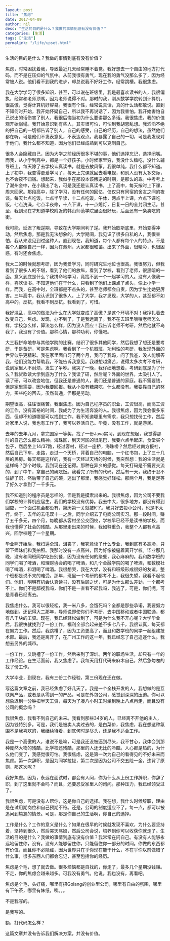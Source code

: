 ```yaml
---
layout: post  
title: "焦虑"
date: 2017-04-09
author: nil
desc: "生活的目的是什么？我做的事情到底有没有价值？"
categories: [生活]
tags: ["生活"]
permalink: "/life/upset.html"
--- 
```


生活的目的是什么？我做的事情到底有没有价值？

焦虑，时常困扰着我，导致最近几天经常睡不着觉。我好想去一个自由的地方打代码，而不是在压抑的气氛中。从前我很有勇气，现在我的勇气没那么多了，因为经常被人说。他们看不到我的进步，却总说我不好好工作，经常跳槽。我很焦虑。

我在大学学习了很多知识，甚至，可以说在班级里，我是最喜欢读书的人，我很偏执，经常和老师顶嘴，因为老师说得不对。那时的我，刚从数学学院转到计算机，很高傲，觉得计算机好容易。我很有个性，经常说真话，真的什么话都敢说。直到不知何时开始，我开始怀疑自己，所以我不再说话了，因为我害怕。我开始害怕自己说出的话伤害了别人，我很后悔当初为什么要讲那么多话。我很焦虑，我的价值观开始崩塌。我开始意识到有些人，其实很可怕，可怕到我胡思乱想。我滔滔不绝的把自己的一切都告诉了别人，自己的感受，自己的经历，自己的想法，虽然他们都在听，可是他们不发表意见，不表达观点。我暴露了自己的一切，可是我发现对于他们，我什么都不知道，因为他们已经成熟到可以克制自己。

很多人会隐藏自己，因为大学之前经历很多不堪的事，他们选择忘记，选择闭嘴。而我，从小学到高中，都是一个好孩子。小时候家里穷，我没什么糖吃，没什么辅导班上，每天除了去学校认真读书，就是去放风筝。我很单纯，我什么都不知道。上了初中，我变得更爱学习了，每天上完课就回去看电视，和别人没有太多交际，也不会夜不归宿。想起来，我似乎在那段本该叛逆的时期，是那么的乖。中考考上了潮州金中，在小镇出了名，可是我还是认真读书，上了高中，每天按时上下课，周末回家。那段高中，除了学习，没有任何的回忆，仅仅只有同宿的舍友之间的夜谈。每天七点吃饭，七点半早读，十二点吃饭，午休，两点半上课，六点下课吃饭，七点洗澡，七点半夜修，十点下课，十一点熄灯，日复一日的全封闭生活。甚至，我到现在才知道学校附近的韩山师范学院里面很好玩，后面还有一条卖吃的街。

我可能，延迟了叛逆期，导致在大学期间判了逆。我开始歇斯底里，开始变得冲动，然后焦虑，那是我无法想象的。大学期间，我见识了很多自私的人，我很害怕，我从来没见到过这种人。直到现在，我知道，每个人都有每个人的特点。不是每个人都像自己一样，因为在潮州，大家都很和蔼。出来了外面，很精彩，也很困惑，有时还会焦虑。

我大二的时候就想考研，因为我爱学习，同时研究生地位也很高。我很努力，但我看到了很多人的不堪，看到了他们的放纵，看到了学校，看到了老师，很黑暗的一面。意义到底是什么？我拼命地学习，竟找不到一个一起学习的人。没有人像我一样，喜欢读书。不知道他们在干什么，只看到了他们上课点了点头，像上小学一样。而我，在高中时，全班都是不点头的，甚至老师都会自责，因为学生比她更厉害。三年高中，我认识到了很多人。上了大学，我才发现，大学的人，甚至都不如高中的。反抗，我看不到反抗。我看到了，可惜。

我好混乱，高中的做法为什么在大学就变成了高傲？是这个环境不对！我挣扎着去改变自己，焦虑。发现，办不到了，于是我远离了。我不在去班里嚷嚷老师怎么样，学校怎么样，算法怎么样，因为没人回应！我告诉老师不考研，然后他就不鸟我了，我没有了价值。那种心情，那种功利，你懂吧。

大三我拼命地参与其他学院的比赛，结识了很多其他同学，然后我想了想还是要考研，于是备研，可是焦虑啊。我看到了一个机器班，功利性的考研，我发现外面的世界似乎更精彩。我在家里面自习了两个月，我问了我妈，问了我爸，没人能解答我，他们没能力帮助我，不能告诉我意见。我越想越痛苦，说得太多次考不考研，说到家里人不耐烦，发生了争吵。我哭了一晚，我仔细地想着，考研到底是为了什么？我贷款读大学到底为了什么？我读了研，然后呢？外面的世界，太吸引人了。读了研，可以改变地位，但我还是普通的人，我们还是普通的家庭。我不需要钱，但是家里需要，因为我要回报。我从小没有糖果吃，什么都没有。我要靠自己的努力，买些吃的回去。虽然普通，但那是劳动。

期望很高，往往很痛苦。我很焦虑。因为自己程序员的职业，工资很高，而高工资的工作，没有富裕的时间，我成为了为生活奔波的人。我很焦虑，因为我会很多东西，但却不知道哪里可以找到工作。我不知道哪里有需求，我只想找份工作，然后对家里人说，我也有工作了，我可以养活自己。毕竟，没有工作，就是游民。

去年的去年九月，拿完国家一等奖，找了一份Java实习，到现在想起，我觉得那时的自己怎么那么精神。海珠区，到天河区的很尾巴，我要六点半起床，食堂买个包子，然后坐上14/37路，经过客村，经过一座桥，海珠桥？然后经过南方报社，然后自己下车，走路，走过一个天桥，背着自己的电脑，一个红书包，上了三十几层的民房。每天都是这样的，我有一天经过天桥的时候，我突然想：我的生活就是这样吗？那个时候，我到现在还记得。那种在异乡的感觉。每天打码是不需要交流的，到了中午，拿自己的碗吃饭。我看完了所有的代码，然后有一天，我终于忍不住辞了职，然后带了自己的碗，逃出了那里，我感觉好轻松。那两个月，我足足等了好久才拿到了一千多元。

我不知道别的程序员是怎样的，但是我是摸索出来的。我很焦虑，因为公司不要我们学校的计算机应届生，我们的学校没有优势。我去中大，很多地方，都没有得到回应，一个面试机会都没有，简历第一关就被K了。我只好去投小公司，也是不太行。终于，去年的去电双十一之后，同学介绍去了电商公司实习。那一段时间，赚了五千多元，四个月，每晚都从客村坐公交回校，学校早已经不是读书的学校，而我也懂得了社会的残酷。从那里走出来的时候，我如释重负，我整个人都有点高兴，回学校睡了一个星期。


毕业照开始后，我扫遍全班，沮丧了，我究竟读了什么专业，我到底有多高冷，只留下师妹们和我拍照。我那时没有一点高兴，因为好像被逼着离开学校。毕业那几晚，没有和同班同学吃告别餐，因为没有任何的聚餐，我心麻麻的。我和数学班的同学们喝了啤酒，和理财协会的喝了啤酒，和几个金融学院的喝了啤酒，和数模社喝了啤酒，和泪喝了啤酒。我很想哭，我在大学，没有和班级形成很好的友谊，整个班都是说不来的难受。那年，班里一个考研的都考不上，我很失望，我看不起他们。他们，明明有机会认真读书，没有后顾之忧，可是为什么那么差劲，一个都考不上。你们不是鄙视我吗，你们不是一直看不起我吗，我逃了。可是，你们呢，可是青春已经离去。

我焦虑什么。我可以很轻松，我一米八多，会饿死吗？全都是那些承诺，我要努力地做到。还记得大二那年，导师说即使你们不考研，去中国移动或者中国联通，都有八千块的工资。现在，我已经轻松做到了，可是为什么我不开心呢？大学毕业后，我很快就找到了一份工作，福利全部合起来差不多七八千，我很认真，每天都在努力工作。然后，我跳槽了，因为工资更高了，而且和数学班的同学一起组建技术部。最后，我还是离开了，在广州工作的这一年，我已经忘了自己追逐什么。我想去另外的城市。

一份工作，又跳槽了一份工作，然后来到了深圳。两年的职场生活，却只有一年的工作经验。在生活面前，我又焦虑了。我每天用打代码来麻木自己，然后急匆匆的找了份工作。

大学毕业，到现在，我有三份工作经验，第三份现在还在做。

写这篇文章之前，我已经焦虑了好几天了。我是一个全栈开发的人，我想做的是互联网产品，或者是从零到一的产品，可是在外包公司，感觉到深深的压迫。你可以想象迟到一分钟扣半天工资，每天为了凑八小时工时坐到晚上八点再走，而且没有公司的概念吗？

我很焦虑，我看不到自己的未来。我看到那些34岁的人，已经离不开他的主人，因为钱特别多。可是，我们是被卖人卖过去的，是白菜价，我焦虑，我在想这种氛围不是我喜欢的，我继续待着，到底何时是尽头，还是我不适合工作。

我是一个高傲的人，谁说不是嘛，可是我还没被逼到尽头，我不甘心，我体会到那种庞然大物的残酷，比学校还残酷，那里的人还无比的冷酷。人心都是热的，为什么他们变了，我感觉很可怕。我很焦虑，这是第一次为自己的看得见的不好未来而焦虑。第一次辞职，是因为同学拉拢，第二次是因为公司不交五险一金，违背了原则，那这次呢？

我好焦虑。因为，永远在面试时，都会有人问，你为什么从上份工作辞职，你辞了职，到了这里就不会吗？而且，还要忍受家里人的询问。那种压力，我已经领受过了。

我很焦虑，可是没有人帮你，这是你自己的选择。我在想，我什么时候辞职，理由是在试用期岗位和自己预期不符。还是，公司的制度适应不了。每一点，都可以被追问到尴尬的情景。可是，那是你自己的生活啊，你自己的选择。

工作是什么？工作的意义是什么？如果在很早的时候就发现不喜欢，为什么要坚持着，坚持到很久，然后哭天骂娘，然后公司会说，培养到你可以收获你就走了。生活的目的是什么？我做的事情到底有没有价值？我常常在问自己。有没有人能够永远地留住你，没有。没有人能够留住你，只能留住你一部分的时间。你做的东西都有价值，而且你不必隐藏，因为世界只在乎你现在能干什么，不在乎你以前做错了什么事，很多东西人们都会忘记，甚至包括你的经历。

焦虑是个毛，想了就去做。很多烦恼都是自找的，你走了，最多几个星期没钱赚。不走，你的焦虑会越来越多。可我没有勇气。他说。我也没有，再看吧。

焦虑是个毛，头好痛，哪里有招Golang的创业型公司，哪里有自由的氛围，哪里有下午茶，哪里有妹纸，唉。。。

不是我写的。

是我写的。

额，打代码怎么样？

这篇文章并没有告诉我们解决方案，并没有价值。